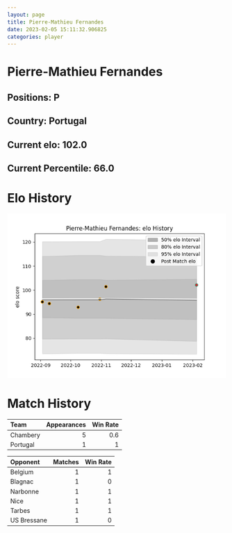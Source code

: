 ```yaml
---  
layout: page  
title: Pierre-Mathieu Fernandes  
date: 2023-02-05 15:11:32.906825  
categories: player  
---
```

# Pierre-Mathieu Fernandes

## Positions: P

## Country: Portugal

## Current elo: 102.0

## Current Percentile: 66.0

# Elo History


![elo history](history_Pierre-MathieuFernandes.png)
# Match History


| Team     |   Appearances |   Win Rate |
|:---------|--------------:|-----------:|
| Chambery |             5 |        0.6 |
| Portugal |             1 |        1   |

| Opponent    |   Matches |   Win Rate |
|:------------|----------:|-----------:|
| Belgium     |         1 |          1 |
| Blagnac     |         1 |          0 |
| Narbonne    |         1 |          1 |
| Nice        |         1 |          1 |
| Tarbes      |         1 |          1 |
| US Bressane |         1 |          0 |